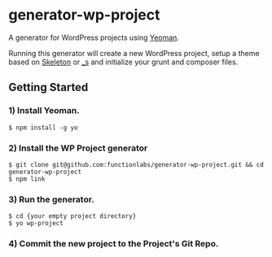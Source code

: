 # generator-wp-project

A generator for WordPress projects using [Yeoman](http://yeoman.io).

Running this generator will create a new WordPress project, setup a theme based on [Skeleton](https://github.com/functionlabs/skeleton) or [_s](https://github.com/automattic/_s) and initialize your grunt and composer files.

## Getting Started

### 1) Install Yeoman.

```
$ npm install -g yo
```

### 2) Install the WP Project generator

```
$ git clone git@github.com:functionlabs/generator-wp-project.git && cd generator-wp-project
$ npm link
```

### 3) Run the generator.

```
$ cd {your empty project directory}
$ yo wp-project
```

### 4) Commit the new project to the Project's Git Repo.
